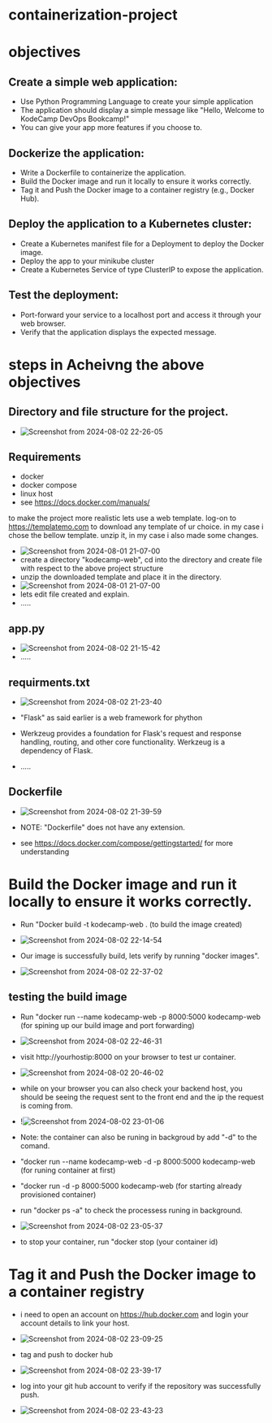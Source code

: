 # containerization-project
# objectives
## Create a simple web application:
  - Use Python Programming Language to create your simple application
  - The application should display a simple message like "Hello, Welcome to KodeCamp DevOps Bookcamp!"
  - You can give your app more features if you choose to.
## Dockerize the application:
  - Write a Dockerfile to containerize the application.
  - Build the Docker image and run it locally to ensure it works correctly.
  - Tag it and Push the Docker image to a container registry (e.g., Docker Hub).
## Deploy the application to a Kubernetes cluster:
  - Create a Kubernetes manifest file for a Deployment to deploy the Docker image.
  - Deploy the app to your minikube cluster
  - Create a Kubernetes Service of type ClusterIP to expose the application.
## Test the deployment:
  - Port-forward your service to a localhost port and access it through your web browser.
  - Verify that the application displays the expected message.

# steps in Acheivng the above objectives
## Directory and file structure for the project.
  -  ![Screenshot from 2024-08-02 22-26-05](https://github.com/user-attachments/assets/4d8da70f-e005-41a6-b6e1-98671399f4d3)

## Requirements
  - docker
  - docker compose
  - linux host
  - see https://docs.docker.com/manuals/
    
to make the project more realistic lets use a web template.
log-on to https://templatemo.com to download any template of ur choice.
in my case i chose the bellow template.
unzip it, in my case i also made some changes.
  - ![Screenshot from 2024-08-01 21-07-00](https://github.com/user-attachments/assets/f04ba16a-f7cb-4f96-8ccf-ba54b4092d6f)
  - create a directory "kodecamp-web", cd into the directory and create file with respect to the above project structure
  - unzip the downloaded template and place it in the directory.
  - ![Screenshot from 2024-08-01 21-07-00](https://github.com/user-attachments/assets/ae776bd1-cc7c-4bb1-8e42-d29c2fa8dc86)
  - lets edit file created and explain.
  - .....
## app.py
  - ![Screenshot from 2024-08-02 21-15-42](https://github.com/user-attachments/assets/9e90db1b-e281-4e0b-830c-c992a8dc4fed)
  - .....
## requirments.txt
  - ![Screenshot from 2024-08-02 21-23-40](https://github.com/user-attachments/assets/01f722ef-7c0d-4f94-a220-e812b2af4c59)

  - "Flask" as said earlier is a web framework for phython
  - Werkzeug provides a foundation for Flask's request and response handling, routing, and other core functionality. Werkzeug is a dependency of Flask.
  - .....
## Dockerfile
  - ![Screenshot from 2024-08-02 21-39-59](https://github.com/user-attachments/assets/f7f0a52b-e0a6-4981-bae4-5c7432ceea84)

  - NOTE: "Dockerfile" does not have any extension.
  - see https://docs.docker.com/compose/gettingstarted/ for more understanding

# Build the Docker image and run it locally to ensure it works correctly.
  - Run "Docker build -t kodecamp-web . (to build the image created)
  - ![Screenshot from 2024-08-02 22-14-54](https://github.com/user-attachments/assets/68190030-1dfe-4c09-851d-ae003fb785e1)

  - Our image is successfully build, lets verify by running "docker images".
  - ![Screenshot from 2024-08-02 22-37-02](https://github.com/user-attachments/assets/028b903c-b4c5-49c5-acc7-a8811dd9cb20)

## testing the build image
  - Run "docker run --name kodecamp-web -p 8000:5000 kodecamp-web (for spining up our build image and port forwarding)
  - ![Screenshot from 2024-08-02 22-46-31](https://github.com/user-attachments/assets/93581f19-8244-4249-bd45-93bbdda598ec)

  - visit http://yourhostip:8000 on your browser to test ur container.
  - ![Screenshot from 2024-08-02 20-46-02](https://github.com/user-attachments/assets/6668d909-b3cb-4e09-90c3-f4eeffe2cc1a)

  - while on your browser you can also check your backend host, you should be seeing the request sent to the front end and the ip the request is coming from.
  - !![Screenshot from 2024-08-02 23-01-06](https://github.com/user-attachments/assets/81bca0ea-6a64-4744-a85e-56ca0f43dc19)

  - Note: the container can also be runing in backgroud by add "-d" to the comand.
  - "docker run --name kodecamp-web -d -p 8000:5000 kodecamp-web (for runing container at first)
  - "docker run -d -p 8000:5000 kodecamp-web (for starting already provisioned container)
  - run "docker ps -a" to check the processess runing in background.
  - ![Screenshot from 2024-08-02 23-05-37](https://github.com/user-attachments/assets/61937c6f-5d34-4586-80b1-e90cc6f9861e)
  - to stop your container, run "docker stop (your container id)
    
# Tag it and Push the Docker image to a container registry
  - i need to open an account on https://hub.docker.com and login your account details to link your host.
  - ![Screenshot from 2024-08-02 23-09-25](https://github.com/user-attachments/assets/5534239a-cfd5-4821-aae7-dd2adacab643)

  - tag and push to docker hub
  - ![Screenshot from 2024-08-02 23-39-17](https://github.com/user-attachments/assets/1ec16a68-06f3-47c1-9019-951b9f9ab395)

  - log into your git hub account to verify if the repository was successfully push.
  - ![Screenshot from 2024-08-02 23-43-23](https://github.com/user-attachments/assets/c93f3875-fc03-4165-a206-f9a7e41733b4)





 




  









 

